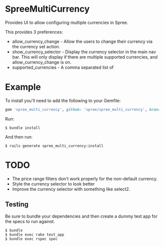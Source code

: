 SpreeMultiCurrency
==================

Provides UI to allow configuring multiple currencies in Spree.

This provides 3 preferences:

* allow_currency_change - Allow the users to change their currency via the currency set action.
* show_currency_selector - Display the currency selector in the main nav bar.  This will only display if there are multiple supported currencies, and allow_currency_change is on.
* supported_currencies - A comma separated list of

Example
=======

To install you'll need to add the following to your Gemfile:

```ruby
gem 'spree_multi_currency', github: 'spree/spree_multi_currency', branch: 'master'
```


Run:

    $ bundle install


And then run:

    $ rails generate spree_multi_currency:install


TODO
====

* The price range filters don't work properly for the non-default currency.
* Style the currency selector to look better
* Improve the currency selector with something like select2.


Testing
-------

Be sure to bundle your dependencies and then create a dummy test app for the specs to run against.

    $ bundle
    $ bundle exec rake test_app
    $ bundle exec rspec spec
